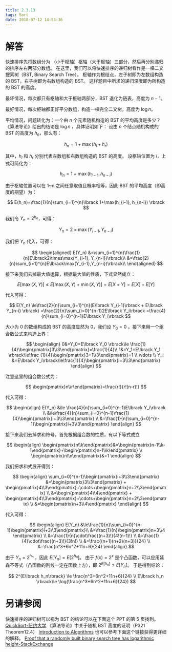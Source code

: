 ```yaml
---
title: 2.3.13
tags: Sort
date: 2018-07-12 14:53:36
---
```


# 解答

快速排序先将数组分为 （小于枢轴）枢轴（大于枢轴）三部分，然后再分别递归的排序左右两部分数组。
在这里，我们可以将快速排序的递归树看作是一棵二叉搜索树（BST, Binary Search Tree）。
枢轴作为根结点，左子树即为左数组构造的 BST，右子树即为右数组构造的 BST。
这样题目中所求的递归深度即为所构造的 BST 的高度。

最坏情况，每次都只有枢轴和大于枢轴两部分，BST 退化为链表，高度为 $n-1$。

最好情况，每次枢轴都正好平分数组，构造一棵完全二叉树，高度为 $\log n$。

平均情况，问题转化为：一个由 $n$ 个元素随机构造的 BST 的平均高度是多少？
《算法导论》给出的结论是 $\log n$ ，具体证明如下：
设由 $n$ 个结点随机构成的 BST 的高度为 $h_n$，那么有：

$$
h_n=1+\max(h_{l}+h_{r})
$$

其中，$h_l$ 和 $h_r$ 分别代表左数组和右数组构造的 BST 的高度。
设枢轴位置为 $i$，上式可简化为：

$$
h_n=1+\max(h_{i-1}, h_{n-i})
$$

由于枢轴位置可以在 1~n 之间任意取值且概率相等，因此 BST 的平均高度（即高度的期望）为：

$$
E(h_n)=\frac{1}{n}\sum_{i=1}^{n}\lbrack 1+\max(h_{i-1}, h_{n-i}) \rbrack
$$

我们令 $Y_n=2^{h_n}$，可得：

$$
Y_n=2\times\max(Y_{i-1},Y_{n-i})
$$

我们把 $Y_n$ 代入，可得：

$$
\begin{aligned}
E(Y_n)
&=\sum_{i=1}^{n}\frac{1}{n}E\lbrack2\times\max(Y_{i-1}, Y_{n-i})\rbrack\\
&=\frac{2}{n}\sum_{i=1}^{n}E\lbrack\max(Y_{i-1},Y_{n-i})\rbrack\\
\end{aligned}
$$

接下来我们去掉最大值运算，根据最大值的性质，下式显然成立：

$$
E\lbrack\max(X,Y)\rbrack\le E\lbrack\max(X,Y)+\min(X,Y)\rbrack=E\lbrack X+Y\rbrack=E\lbrack X\rbrack+E\lbrack Y\rbrack
$$

代入可得：

$$
E(Y_n)
\le\frac{2}{n}\sum_{i=1}^{n}(E\lbrack Y_{i-1}\rbrack + E\lbrack Y_{n-i} \rbrack)
=\frac{2}{n}\sum_{i=0}^{n-1}2E\lbrack Y_i\rbrack
=\frac{4}{n}\sum_{i=0}^{n-1}E\lbrack Y_i\rbrack
$$

大小为 0 的数组构成的 BST 的高度显然为 0，我们设 $Y_0=0$ 。接下来用一个组合数公式来构造上界：

$$
\begin{align}
0&=Y_0=E\lbrack Y_0 \rbrack\le \frac{1}{4}\begin{pmatrix}3\\3\end{pmatrix}=\frac{1}{4}\\
1&=Y_1=E\lbrack Y_1 \rbrack\le\frac {1}{4}\begin{pmatrix}3+1\\3\end{pmatrix}=1 \\
\vdots \\
Y_i &=E\lbrack Y_i\rbrack\le\frac{1}{4}\begin{pmatrix}i+3\\3\end{pmatrix}
\end{align}
$$

注意这里的组合数公式为：

$$
\begin{pmatrix}n\\r\end{pmatrix}=\frac{r!}{r!(n-r)!}
$$

代入可得：

$$
\begin{align}
E(Y_n) &\le \frac{4}{n}\sum_{i=0}^{n-1}E\lbrack Y_i\rbrack \\
&\le\frac{4}{n}\sum_{i=0}^{n-1}\frac{1}{4}\begin{pmatrix}i+3\\3\end{pmatrix} \\
&=\frac{1}{n}\sum_{i=0}^{n-1}\begin{pmatrix}i+3\\3\end{pmatrix}
\end{align}
$$

接下来我们去掉求和符号，首先根据组合数的性质，有以下等式成立

$$
\begin{align}
\begin{pmatrix}n\\k\end{pmatrix}&=\begin{pmatrix}n-1\\k-1\end{pmatrix}+\begin{pmatrix}n-1\\k\end{pmatrix} \\
\begin{pmatrix}n\\n\end{pmatrix}&=1
\end{align}
$$

我们把求和式展开得到：

$$
\begin{align}
\sum_{i=0}^{n-1}\begin{pmatrix}i+3\\3\end{pmatrix}
&=\begin{pmatrix}3\\3\end{pmatrix} + \begin{pmatrix}4\\3\end{pmatrix}+\cdots+\begin{pmatrix}n+2\\3\end{pmatrix} \\
&=\begin{pmatrix}4\\4\end{pmatrix} + \begin{pmatrix}4\\3\end{pmatrix}+\cdots+\begin{pmatrix}n+2\\3\end{pmatrix} \\
&=\begin{pmatrix}n+3\\4\end{pmatrix}
\end{align}
$$

代入可得：

$$
\begin{align}
E(Y_n) &\le\frac{1}{n}\sum_{i=0}^{n-1}\begin{pmatrix}i+3\\3\end{pmatrix}\\
&=\frac{1}{n}\begin{pmatrix}n+3\\4 \end{pmatrix} \\
&=\frac{1}{n}\cdot\frac{(n+3)!}{4!(n-1)!} \\
&=\frac{1}{4}\cdot\frac{(n+3)!}{3!n!} \\
&=\frac{(n+1)(n+2)(n+3)}{24} \\
&=\frac{n^3+6n^2+11n+6}{24}
\end{align}
$$

由于 $Y_n=2^{h_n}$ ，因此 $E\lbrack Y_n \rbrack=E\lbrack 2^{h_n} \rbrack$。
由于 $f(x)=2^x$ 是个凸函数，可以应用延森不等式（凸函数的割线一定在函数上方），即 $2^{E\lbrack h_n\rbrack}\le E\lbrack Y_n\rbrack$。
于是得到结论：

$$
2^{E\lbrack h_n\rbrack} \le \frac{n^3+6n^2+11n+6}{24} \\
E\lbrack h_n \rbrack\le \log(\frac{n^3+6n^2+11n+6}{24})
$$

# 另请参阅

快速排序的递归树可以视为 BST 的结论可以在下面这个 PPT 的第 5 页找到。
[QuickSort-纽约大学](https://cs.nyu.edu/courses/spring18/CSCI-UA.0310-001/qsort.pdf)
《算法导论》中关于随机 BST 高度的证明（P321 Theorem12.4）
[Introduction to Algorithms](http://bayanbox.ir/view/4177858657730907268/introduction-to-algorithms-3rd-edition.pdf)
也可以参考下面这个链接获得更详细的解释。
[Proof that a randomly built binary search tree has logarithmic height-StackExchange](https://cs.stackexchange.com/questions/6342/proof-that-a-randomly-built-binary-search-tree-has-logarithmic-height)
